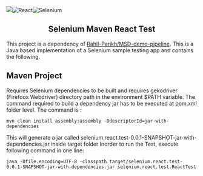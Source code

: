 [![](https://img.shields.io/badge/Made_with-Maven-maroon?style=for-the-badge&logo=Apache%20Maven&logoColor=white)](https://maven.apache.org)![React](https://img.shields.io/badge/react-%2320232a.svg?style=for-the-badge&logo=react&logoColor=%2361DAFB)![Selenium](https://img.shields.io/badge/-selenium-%43B02A?style=for-the-badge&logo=selenium&logoColor=white)
<span><h2 align="center">Selenium Maven React Test</h2></span>

This project is a dependency of [Rahil-Parikh/MSD-demo-pipeline](https://github.com/Rahil-Parikh/MSD-demo-pipeline).
This is a Java based implementation of a Selenium sample testing app and contains the following.

## Maven Project
Requires Selenium dependencies to be built and requires gekodriver (Firefoox Webdriver)  directory path in the environment $PATH variable.
The command required to build a dependency jar has to be executed at pom.xml folder level. The command is :
```
mvn clean install assembly:assembly -DdescriptorId=jar-with-dependencies
```
This will generate a jar called selenium.react.test-0.0.1-SNAPSHOT-jar-with-dependencies.jar inside target folder
Inorder to run the Test, execute following command in one line: 
```
java -Dfile.encoding=UTF-8 -classpath target/selenium.react.test-0.0.1-SNAPSHOT-jar-with-dependencies.jar selenium.react.test.ReactTest
```
